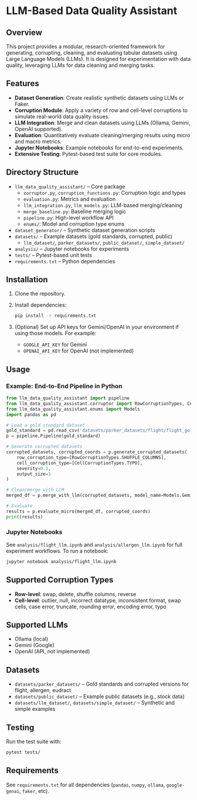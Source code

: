 # LLM-Based Data Quality Assistant

## Overview

This project provides a modular, research-oriented framework for generating, corrupting, cleaning, and evaluating tabular datasets using Large Language Models (LLMs). It is designed for experimentation with data quality, leveraging LLMs for data cleaning and merging tasks.

## Features

- **Dataset Generation**: Create realistic synthetic datasets using LLMs or Faker.
- **Corruption Module**: Apply a variety of row and cell-level corruptions to simulate real-world data quality issues.
- **LLM Integration**: Merge and clean datasets using LLMs (Ollama, Gemini, OpenAI supported).
- **Evaluation**: Quantitatively evaluate cleaning/merging results using micro and macro metrics.
- **Jupyter Notebooks**: Example notebooks for end-to-end experiments.
- **Extensive Testing**: Pytest-based test suite for core modules.

## Directory Structure

- `llm_data_quality_assistant/` – Core package  
  - `corruptor.py`, `corruption_functions.py`: Corruption logic and types  
  - `evaluation.py`: Metrics and evaluation  
  - `llm_integration.py`, `llm_models.py`: LLM-based merging/cleaning  
  - `merge_baseline.py`: Baseline merging logic  
  - `pipeline.py`: High-level workflow API  
  - `enums/`: Model and corruption type enums
- `dataset_generator/` – Synthetic dataset generation scripts
- `datasets/` – Example datasets (gold standards, corrupted, public)
  - `llm_dataset/`, `parker_datasets/`, `public_dataset/`, `simple_dataset/`
- `analysis/` – Jupyter notebooks for experiments
- `tests/` – Pytest-based unit tests
- `requirements.txt` – Python dependencies

## Installation

1. Clone the repository.
2. Install dependencies:

   ```sh
   pip install -r requirements.txt
   ```

3. (Optional) Set up API keys for Gemini/OpenAI in your environment if using those models. For example:
   - `GOOGLE_API_KEY` for Gemini
   - `OPENAI_API_KEY` for OpenAI (not implemented)

## Usage

### Example: End-to-End Pipeline in Python

```python
from llm_data_quality_assistant import pipeline
from llm_data_quality_assistant.corruptor import RowCorruptionTypes, CellCorruptionTypes
from llm_data_quality_assistant.enums import Models
import pandas as pd

# Load a gold standard dataset
gold_standard = pd.read_csv('datasets/parker_datasets/flight/flight_gold_standard_pivoted.csv')
p = pipeline.Pipeline(gold_standard)

# Generate corrupted datasets
corrupted_datasets, corrupted_coords = p.generate_corrupted_datasets(
    row_corruption_type=[RowCorruptionTypes.SHUFFLE_COLUMNS],
    cell_corruption_type=[CellCorruptionTypes.TYPO],
    severity=0.1,
    output_size=3
)

# Clean/merge with LLM
merged_df = p.merge_with_llm(corrupted_datasets, model_name=Models.GeminiModels.GEMINI_2_0_FLASH)

# Evaluate
results = p.evaluate_micro(merged_df, corrupted_coords)
print(results)
```

### Jupyter Notebooks

See `analysis/flight_llm.ipynb` and `analysis/allergen_llm.ipynb` for full experiment workflows. To run a notebook:

```sh
jupyter notebook analysis/flight_llm.ipynb
```

## Supported Corruption Types

- **Row-level**: swap, delete, shuffle columns, reverse
- **Cell-level**: outlier, null, incorrect datatype, inconsistent format, swap cells, case error, truncate, rounding error, encoding error, typo

## Supported LLMs

- Ollama (local)
- Gemini (Google)
- OpenAI (API, not implemented)

## Datasets

- `datasets/parker_datasets/` – Gold standards and corrupted versions for flight, allergen, eudract
- `datasets/public_dataset/` – Example public datasets (e.g., stock data)
- `datasets/llm_dataset/`, `datasets/simple_dataset/` – Synthetic and simple examples

## Testing

Run the test suite with:

```sh
pytest tests/
```

## Requirements

See `requirements.txt` for all dependencies (`pandas`, `numpy`, `ollama`, `google-genai`, `faker`, etc).

